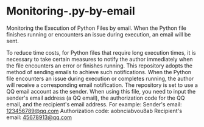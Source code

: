 # Monitoring-.py-by-email

Monitoring the Execution of Python Files by email. When the Python file finishes running or encounters an issue during execution, an email will be sent.

To reduce time costs, for Python files that require long execution times, it is necessary to take certain measures to notify the author immediately when the file encounters an error or finishes running. This repository adopts the method of sending emails to achieve such notifications. When the Python file encounters an issue during execution or completes running, the author will receive a corresponding email notification. The repository is set to use a QQ email account as the sender. When using this file, you need to input the sender's email address (a QQ email), the authorization code for the QQ email, and the recipient's email address. 
For example:
Sender's email: 123456789@qq.com
Authorization code: aobnciabvou8ab
Recipient's email: 45678913@qq.com
